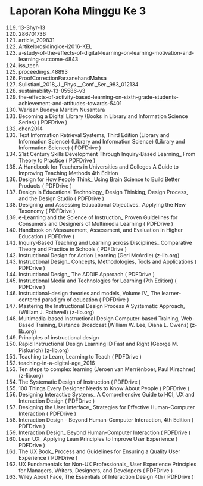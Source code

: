 # Laporan Koha Minggu Ke 3
119. 13-Shyr-13
120. 286701736
121. article_209831
122. Artikelprosidingice-i2016-KEL
123. a-study-of-the-effects-of-digital-learning-on-learning-motivation-and-learning-outcome-4843
124. iss_tech
125. proceedings_48893
126. ProofCorrectionFarzanehandMahsa
127. Sulistiani_2018_J._Phys.__Conf._Ser._983_012134
128. sustainability-13-05586-v3
129. the-effects-of-activity-based-learning-on-sixth-grade-students-achievement-and-attitudes-towards-5401
130. Warisan Budaya Maritim Nusantara
131. Becoming a Digital Library (Books in Library and Information Science Series) ( PDFDrive )
132. chen2014
133. Text Information Retrieval Systems, Third Edition (Library and Information Science) (Library and Information Science) (Library and Information Science) ( PDFDrive )
134. 21st Century Skills Development Through Inquiry-Based Learning_ From Theory to Practice ( PDFDrive )
135. A Handbook for Teachers in Universities and Colleges  A Guide to Improving Teaching Methods 4th Edition
136. Design for How People Think_ Using Brain Science to Build Better Products ( PDFDrive )
137. Design in Educational Technology_ Design Thinking, Design Process, and the Design Studio ( PDFDrive )
138. Designing and Assessing Educational Objectives_ Applying the New Taxonomy ( PDFDrive )
139. e-Learning and the Science of Instruction_ Proven Guidelines for Consumers and Designers of Multimedia Learning ( PDFDrive )
140. Handbook on Measurement, Assessment, and Evaluation in Higher Education ( PDFDrive )
141. Inquiry-Based Teaching and Learning across Disciplines_ Comparative Theory and Practice in Schools ( PDFDrive )
142. Instructional Design for Action Learning (Geri McArdle) (z-lib.org)
143. Instructional Design_ Concepts, Methodologies, Tools and Applications     ( PDFDrive )
144. Instructional Design_ The ADDIE Approach ( PDFDrive )
145. Instructional Media and Technologies for Learning (7th Edition) ( PDFDrive )
146. Instructional-design theories and models, Volume IV_ The learner-centered paradigm of education ( PDFDrive )
147. Mastering the Instructional Design Process  A Systematic Approach, (William J. Rothwell) (z-lib.org)
148. Multimedia-based Instructional Design Computer-based Training, Web-Based Training, Distance Broadcast (William W. Lee, Diana L. Owens) (z-lib.org)
149. Principles of instructional design
150. Rapid Instructional Design Learning ID Fast and Right (George M. Piskurich) (z-lib.org)
151. Teaching to Learn, Learning to Teach ( PDFDrive )
152. teaching-in-a-digital-age_2016
153. Ten steps to complex learning (Jeroen van Merriënboer, Paul Kirschner) (z-lib.org)
154. The Systematic Design of Instruction ( PDFDrive )
155. 100 Things Every Designer Needs to Know About People ( PDFDrive )
156. Designing Interactive Systems_ A Comprehensive Guide to HCI, UX and Interaction Design ( PDFDrive )
157. Designing the User Interface_ Strategies for Effective Human-Computer Interaction ( PDFDrive )
158. Interaction Design - Beyond Human-Computer Interaction, 4th Edition ( PDFDrive )
159. Interaction Design_ Beyond Human-Computer Interaction ( PDFDrive )
160. Lean UX_ Applying Lean Principles to Improve User Experience ( PDFDrive )
161. The UX Book_ Process and Guidelines for Ensuring a Quality User Experience ( PDFDrive )
162. UX Fundamentals for Non-UX Professionals_ User Experience Principles for Managers, Writers, Designers, and Developers ( PDFDrive )
163. Wiley About Face, The Essentials of Interaction Design 4th ( PDFDrive )